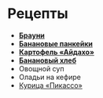# Рецепты

- [**Брауни**](brownie.md)
- [**Банановые панкейки**](bananpanc_recipes_list.md)
- [**Картофель «Айдахо»**](kartofel_aidos_recipes_list.md)
- [**Банановый хлеб**](banana_bread.md)
- Овощной суп
- Оладьи на кефире
- [Курица «Пикассо»](chicken_picasso.md)
